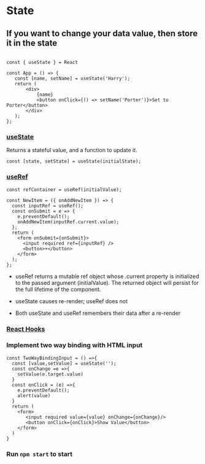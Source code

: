 # State

## If you want to change your data value, then store it in the state

```JSX

const { useState } = React

const App = () => {
   const [name, setName] = useState('Harry');
   return (
       <div>
           {name}
           <button onClick={() => setName('Porter')}>Set to Porter</button>
       </div>
   );
};

```

### [useState](https://reactjs.org/docs/hooks-reference.html#usestate)

Returns a stateful value, and a function to update it.

```JSX
const [state, setState] = useState(initialState);

```

### [useRef](https://reactjs.org/docs/hooks-reference.html#useref)

```JSX
const refContainer = useRef(initialValue);
```

```JSX
const NewItem = ({ onAddNewItem }) => {
  const inputRef = useRef();
  const onSubmit = e => {
    e.preventDefault();
    onAddNewItem(inputRef.current.value);
  };
  return (
    <form onSubmit={onSubmit}>
      <input required ref={inputRef} />
      <button>+</button>
    </form>
  );
};
```

-   useRef returns a mutable ref object whose .current property is initialized
    to the passed argument (initialValue). The returned object will persist for
    the full lifetime of the component.

-   useState causes re-render; useRef does not

-   Both useState and useRef remembers their data after a re-render

### [React Hooks](https://reactjs.org/docs/hooks-intro.html)

### Implement two way binding with HTML input

```JSX
const TwoWayBindingInput = () =>{
  const [value,setValue] = useState('');
  const onChange =e =>{
    setValue(e.target.value)
  }
  const onClick = (e) =>{
    e.preventDefault();
    alert(value)
  }
  return (
    <form>
       <input required value={value} onChange={onChange}/>
       <button onClick={onClick}>Show Value</button>
    </form>
  )
}
```

### Run `npm start` to start
